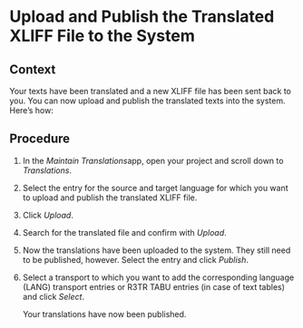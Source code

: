 <!-- loioef1faa87e3004698a977d41880d86084 -->

# Upload and Publish the Translated XLIFF File to the System



## Context

Your texts have been translated and a new XLIFF file has been sent back to you. You can now upload and publish the translated texts into the system. Here’s how:



## Procedure

1.  In the *Maintain Translations*app, open your project and scroll down to *Translations*.

2.  Select the entry for the source and target language for which you want to upload and publish the translated XLIFF file.

3.  Click *Upload*.

4.  Search for the translated file and confirm with *Upload*.

5.  Now the translations have been uploaded to the system. They still need to be published, however. Select the entry and click *Publish*.

6.  Select a transport to which you want to add the corresponding language \(LANG\) transport entries or R3TR TABU entries \(in case of text tables\) and click *Select*.

    Your translations have now been published.


